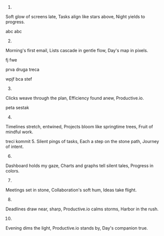 1.
Soft glow of screens late,
Tasks align like stars above,
Night yields to progress.

abc
abc

2.
Morning's first email,
Lists cascade in gentle flow,
Day's map in pixels.

fj
fwe

prva
druga
treca

wpjf
bca
stef

3.
Clicks weave through the plan,
Efficiency found anew,
Productive.io.


peta
sestak

4.
Timelines stretch, entwined,
Projects bloom like springtime trees,
Fruit of mindful work.



treci kommit
5.
Silent pings of tasks,
Each a step on the stone path,
Journey of intent.

6.
Dashboard holds my gaze,
Charts and graphs tell silent tales,
Progress in colors.

7.
Meetings set in stone,
Collaboration's soft hum,
Ideas take flight.

8.
Deadlines draw near, sharp,
Productive.io calms storms,
Harbor in the rush.

10.
Evening dims the light,
Productive.io stands by,
Day's companion true.
